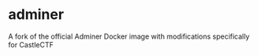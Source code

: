 # adminer
A fork of the official Adminer Docker image with modifications specifically for CastleCTF
